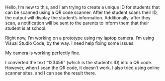 Hello, I’m new to this, and I am trying to create a unique ID for students that can be scanned using a QR code scanner. After the student scans their ID, the output will display the student’s information. Additionally, after they scan, a notification will be sent to the parents to inform them that their student is at school.

Right now, I’m working on a prototype using my laptop camera. I’m using Visual Studio Code, by the way. I need help fixing some issues.

My camera is working perfectly fine.

I converted the text “123456” (which is the student’s ID) into a QR code. However, when I scan the QR code, it doesn’t work. I also tried using online scanner sites, and I can see the result there.
